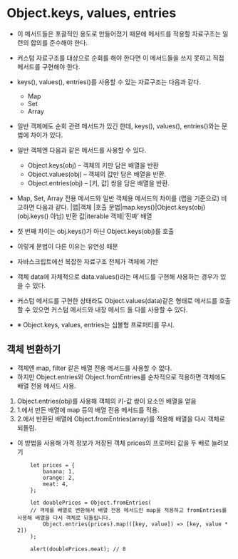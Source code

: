 # Object.keys, values, entries
- 이 메서드들은 포괄적인 용도로 만들어졌기 때문에 메서드를 적용할 자료구조는 일련의 합의를 준수해야 한다.
- 커스텀 자료구조를 대상으로 순회를 해야 한다면 이 메서드들을 쓰지 못하고 직접 메서드를 구현해야 한다.

- keys(), values(), entries()를 사용할 수 있는 자료구조는 다음과 같다.
    - Map
    - Set
    - Array

- 일반 객체에도 순회 관련 메서드가 있긴 한데, keys(), values(), entries()와는 문법에 차이가 있다.
- 일반 객체엔 다음과 같은 메서드를 사용할 수 있다.
    - Object.keys(obj) – 객체의 키만 담은 배열을 반환
    - Object.values(obj) – 객체의 값만 담은 배열을 반환.
    - Object.entries(obj) – [키, 값] 쌍을 담은 배열을 반환.

- Map, Set, Array 전용 메서드와 일반 객체용 메서드의 차이를 (맵을 기준으로) 비교하면 다음과 같다.
 |맵|객체
|호출 문법|map.keys()|Object.keys(obj)(obj.keys() 아님)
반환 값|iterable 객체|‘진짜’ 배열
- 첫 번째 차이는 obj.keys()가 아닌 Object.keys(obj)를 호출
- 이렇게 문법이 다른 이유는 유연성 때문
- 자바스크립트에선 복잡한 자료구조 전체가 객체에 기반
- 객체 data에 자체적으로 data.values()라는 메서드를 구현해 사용하는 경우가 있을 수 있다.
- 커스텀 메서드를 구현한 상태라도 Object.values(data)같은 형태로 메서드를 호출할 수 있으면 커스텀 메서드와 내장 메서드 둘 다를 사용할 수 있다.
- ※ Object.keys, values, entries는 심볼형 프로퍼티를 무시.

## 객체 변환하기
- 객체엔 map, filter 같은 배열 전용 메서드를 사용할 수 없다.
- 하지만 Object.entries와 Object.fromEntries를 순차적으로 적용하면 객체에도 배열 전용 메서드 사용.

1. Object.entries(obj)를 사용해 객체의 키-값 쌍이 요소인 배열을 얻음
1. 1.에서 만든 배열에 map 등의 배열 전용 메서드를 적용.
1. 2.에서 반환된 배열에 Object.fromEntries(array)를 적용해 배열을 다시 객체로 되돌림.

- 이 방법을 사용해 가격 정보가 저장된 객체 prices의 프로퍼티 값을 두 배로 늘려보기
    ~~~
        let prices = {
            banana: 1,
            orange: 2,
            meat: 4,
        };

        let doublePrices = Object.fromEntries(
        // 객체를 배열로 변환해서 배열 전용 메서드인 map을 적용하고 fromEntries를 사용해 배열을 다시 객체로 되돌립니다.
            Object.entries(prices).map(([key, value]) => [key, value * 2])
        );

        alert(doublePrices.meat); // 8
    ~~~